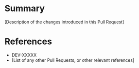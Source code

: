 # Summary

[Description of the changes introduced in this Pull Request]

# References

- DEV-XXXXX
- [List of any other Pull Requests, or other relevant references]

